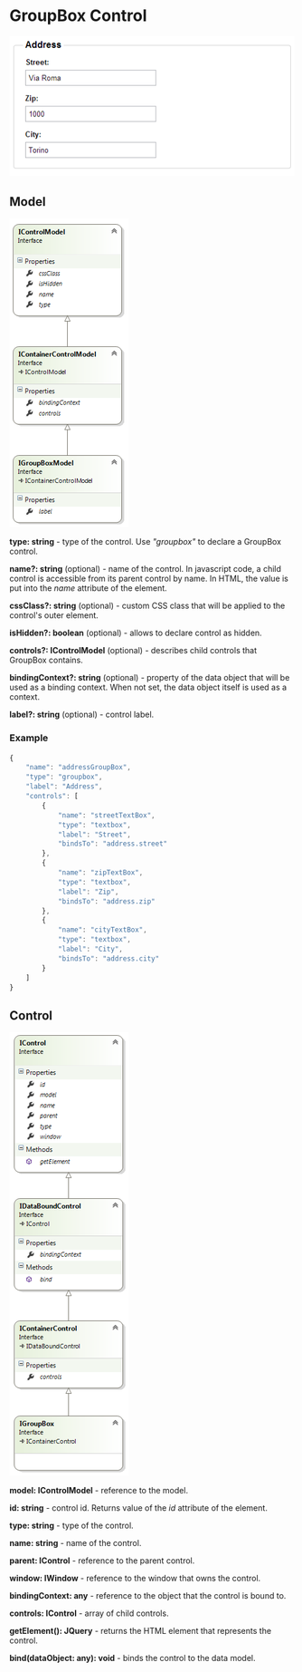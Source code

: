 # GroupBox Control

![](GroupBox-Control_GroupBox.png)

## Model

![](GroupBox-Control_IGroupBoxModel.png)

**type: string** - type of the control. Use _"groupbox"_ to declare a GroupBox control.

**name?: string** (optional) - name of the control. In javascript code, a child control is accessible from its parent control by name. In HTML, the value is put into the _name_ attribute of the element.

**cssClass?: string** (optional) - custom CSS class that will be applied to the control's outer element.

**isHidden?: boolean** (optional) - allows to declare control as hidden.

**controls?: IControlModel[]()** (optional) - describes child controls that GroupBox contains.

**bindingContext?: string** (optional) - property of the data object that will be used as a binding context. When not set, the data object itself is used as a context.

**label?: string** (optional) - control label.

### Example

```javascript
{
	"name": "addressGroupBox",
	"type": "groupbox",
	"label": "Address",
	"controls": [
		{
			"name": "streetTextBox",
			"type": "textbox",
			"label": "Street",
			"bindsTo": "address.street"
		},
		{
			"name": "zipTextBox",
			"type": "textbox",
			"label": "Zip",
			"bindsTo": "address.zip"
		},
		{
			"name": "cityTextBox",
			"type": "textbox",
			"label": "City",
			"bindsTo": "address.city"
		}
	]
}
```

## Control

![](GroupBox-Control_IGroupBox.png)

**model: IControlModel** - reference to the model.

**id: string** - control id. Returns value of the _id_ attribute of the element.

**type: string** - type of the control.

**name: string** - name of the control.

**parent: IControl** - reference to the parent control.

**window: IWindow** - reference to the window that owns the control.

**bindingContext: any** - reference to the object that the control is bound to.

**controls: IControl[]()** - array of child controls.

**getElement(): JQuery** - returns the HTML element that represents the control.

**bind(dataObject: any): void** - binds the control to the data model.